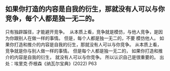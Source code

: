 ## 如果你打造的内容是自我的衍生，那就没有人可以与你竞争，每个人都是独一无二的。
只有独辟蹊径，才能避开竞争。  从本质上看，竞争就是模仿，与他人竞争，是因为你跟别人在做一样的事情。 但是，每个人都是独一无二的，不要 模仿他人。
如果你打造和推介的内容是自我的衍生，那就没有人可以与你竞争。
从本质上看，竞争就是你与别人做一样的事情。 但是每个人都是独一无二的， 如果你打造和推介的内容是自我的衍生， 就没有人可以与你竞争。 所以认识自己是很重要的。
出处：埃里克·乔根森《纳瓦尔宝典》(2022) P63
